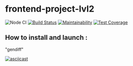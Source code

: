 # frontend-project-lvl2

![Node CI](https://github.com/hartdegen/frontend-project-lvl2/workflows/Node%20CI/badge.svg)
[![Build Status](https://travis-ci.com/hartdegen/frontend-project-lvl2.svg?branch=master)](https://travis-ci.com/hartdegen/frontend-project-lvl2)
[![Maintainability](https://api.codeclimate.com/v1/badges/b869eeefe95ce274c3d4/maintainability)](https://codeclimate.com/github/hartdegen/frontend-project-lvl2/maintainability)
[![Test Coverage](https://api.codeclimate.com/v1/badges/b869eeefe95ce274c3d4/test_coverage)](https://codeclimate.com/github/hartdegen/frontend-project-lvl2/test_coverage)


How to install and launch :
--------------------------
"gendiff"

[![asciicast](https://asciinema.org/a/tguDkWdXIA6fd9m7fEzreafBS.svg)](https://asciinema.org/a/tguDkWdXIA6fd9m7fEzreafBS)
